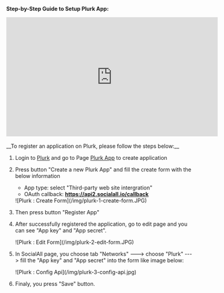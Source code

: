 __Step-by-Step Guide to Setup Plurk App:__

<iframe width="560" height="315" src="https://www.youtube.com/embed/lOgCNtWp8bI" frameborder="0" allowfullscreen></iframe>
<br /><br />
__To register an application on Plurk, please follow the steps below:__

1. Login to [Plurk](http://www.plurk.com/) and go to Page [Plurk App](http://www.plurk.com/PlurkApp) to create application
2. Press button "Create a new Plurk App" and fill the create form with the below information
    * App type: select "Third-party web site intergration"
    * OAuth callback: __https://api2.socialall.io/callback__
    
    <div class="soclall-br"></div>
    ![Plurk : Create Form](/img/plurk-1-create-form.JPG)
    <div class="soclall-br"></div>
    
3. Then press button "Register App"
4. After successfully registered the application, go to edit page and you can see "App key" and "App secret".
    <div class="soclall-br"></div>
    ![Plurk : Edit Form](/img/plurk-2-edit-form.JPG)
    <div class="soclall-br"></div>
5. In SocialAll page, you choose tab "Networks" ---> choose "Plurk" ---> fill the "App key" and "App secret" into the form like image below:
    <div class="soclall-br"></div>
    ![Plurk : Config Api](/img/plurk-3-config-api.jpg)
    <div class="soclall-br"></div>
6. Finaly, you press "Save" button.